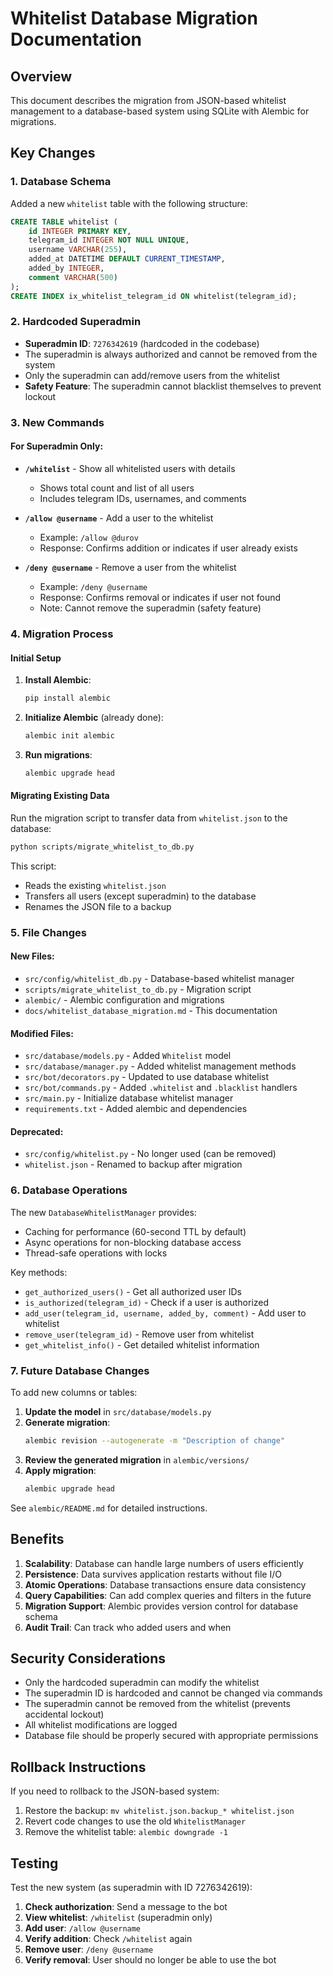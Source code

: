 # Whitelist Database Migration Documentation

## Overview

This document describes the migration from JSON-based whitelist management to a database-based system using SQLite with Alembic for migrations.

## Key Changes

### 1. Database Schema

Added a new `whitelist` table with the following structure:

```sql
CREATE TABLE whitelist (
    id INTEGER PRIMARY KEY,
    telegram_id INTEGER NOT NULL UNIQUE,
    username VARCHAR(255),
    added_at DATETIME DEFAULT CURRENT_TIMESTAMP,
    added_by INTEGER,
    comment VARCHAR(500)
);
CREATE INDEX ix_whitelist_telegram_id ON whitelist(telegram_id);
```

### 2. Hardcoded Superadmin

- **Superadmin ID**: `7276342619` (hardcoded in the codebase)
- The superadmin is always authorized and cannot be removed from the system
- Only the superadmin can add/remove users from the whitelist
- **Safety Feature**: The superadmin cannot blacklist themselves to prevent lockout

### 3. New Commands

#### For Superadmin Only:

- **`/whitelist`** - Show all whitelisted users with details
  - Shows total count and list of all users
  - Includes telegram IDs, usernames, and comments

- **`/allow @username`** - Add a user to the whitelist
  - Example: `/allow @durov`
  - Response: Confirms addition or indicates if user already exists

- **`/deny @username`** - Remove a user from the whitelist
  - Example: `/deny @username`
  - Response: Confirms removal or indicates if user not found
  - Note: Cannot remove the superadmin (safety feature)

### 4. Migration Process

#### Initial Setup

1. **Install Alembic**:
   ```bash
   pip install alembic
   ```

2. **Initialize Alembic** (already done):
   ```bash
   alembic init alembic
   ```

3. **Run migrations**:
   ```bash
   alembic upgrade head
   ```

#### Migrating Existing Data

Run the migration script to transfer data from `whitelist.json` to the database:

```bash
python scripts/migrate_whitelist_to_db.py
```

This script:
- Reads the existing `whitelist.json`
- Transfers all users (except superadmin) to the database
- Renames the JSON file to a backup

### 5. File Changes

#### New Files:
- `src/config/whitelist_db.py` - Database-based whitelist manager
- `scripts/migrate_whitelist_to_db.py` - Migration script
- `alembic/` - Alembic configuration and migrations
- `docs/whitelist_database_migration.md` - This documentation

#### Modified Files:
- `src/database/models.py` - Added `Whitelist` model
- `src/database/manager.py` - Added whitelist management methods
- `src/bot/decorators.py` - Updated to use database whitelist
- `src/bot/commands.py` - Added `.whitelist` and `.blacklist` handlers
- `src/main.py` - Initialize database whitelist manager
- `requirements.txt` - Added alembic and dependencies

#### Deprecated:
- `src/config/whitelist.py` - No longer used (can be removed)
- `whitelist.json` - Renamed to backup after migration

### 6. Database Operations

The new `DatabaseWhitelistManager` provides:
- Caching for performance (60-second TTL by default)
- Async operations for non-blocking database access
- Thread-safe operations with locks

Key methods:
- `get_authorized_users()` - Get all authorized user IDs
- `is_authorized(telegram_id)` - Check if a user is authorized
- `add_user(telegram_id, username, added_by, comment)` - Add user to whitelist
- `remove_user(telegram_id)` - Remove user from whitelist
- `get_whitelist_info()` - Get detailed whitelist information

### 7. Future Database Changes

To add new columns or tables:

1. **Update the model** in `src/database/models.py`
2. **Generate migration**:
   ```bash
   alembic revision --autogenerate -m "Description of change"
   ```
3. **Review the generated migration** in `alembic/versions/`
4. **Apply migration**:
   ```bash
   alembic upgrade head
   ```

See `alembic/README.md` for detailed instructions.

## Benefits

1. **Scalability**: Database can handle large numbers of users efficiently
2. **Persistence**: Data survives application restarts without file I/O
3. **Atomic Operations**: Database transactions ensure data consistency
4. **Query Capabilities**: Can add complex queries and filters in the future
5. **Migration Support**: Alembic provides version control for database schema
6. **Audit Trail**: Can track who added users and when

## Security Considerations

- Only the hardcoded superadmin can modify the whitelist
- The superadmin ID is hardcoded and cannot be changed via commands
- The superadmin cannot be removed from the whitelist (prevents accidental lockout)
- All whitelist modifications are logged
- Database file should be properly secured with appropriate permissions

## Rollback Instructions

If you need to rollback to the JSON-based system:

1. Restore the backup: `mv whitelist.json.backup_* whitelist.json`
2. Revert code changes to use the old `WhitelistManager`
3. Remove the whitelist table: `alembic downgrade -1`

## Testing

Test the new system (as superadmin with ID 7276342619):

1. **Check authorization**: Send a message to the bot
2. **View whitelist**: `/whitelist` (superadmin only)
3. **Add user**: `/allow @username`
4. **Verify addition**: Check `/whitelist` again
5. **Remove user**: `/deny @username`
6. **Verify removal**: User should no longer be able to use the bot